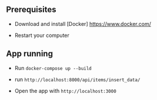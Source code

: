 ## Prerequisites

  - Download and install [Docker] https://www.docker.com/

  - Restart your computer 


## App running

  - Run `docker-compose up --build`

  - run `http://localhost:8000/api/items/insert_data/`
  
  - Open the app with `http://localhost:3000`




